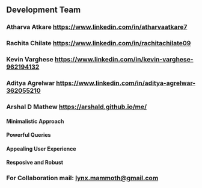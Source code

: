 

## Development Team

### Atharva Atkare https://www.linkedin.com/in/atharvaatkare7
### Rachita Chilate https://www.linkedin.com/in/rachitachilate09
### Kevin Varghese https://www.linkedin.com/in/kevin-varghese-962194132
### Aditya Agrelwar https://www.linkedin.com/in/aditya-agrelwar-362055210
### Arshal D Mathew https://arshald.github.io/me/


#### Minimalistic Approach
#### Powerful Queries
#### Appealing User Experience
#### Resposive and Robust

### For Collaboration mail: lynx.mammoth@gmail.com
